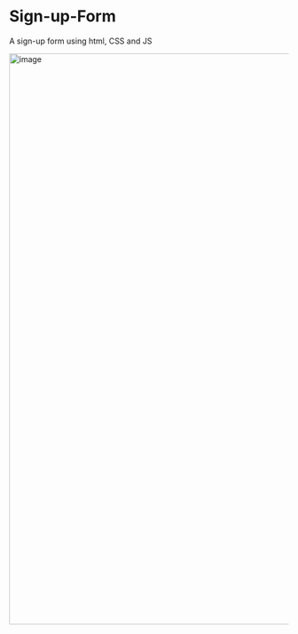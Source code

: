 # Sign-up-Form
A sign-up form using html, CSS and JS

<img width="1029" alt="image" src="https://user-images.githubusercontent.com/74586216/208265048-b2e07534-e912-481a-9e39-7d5b042d751e.png">

